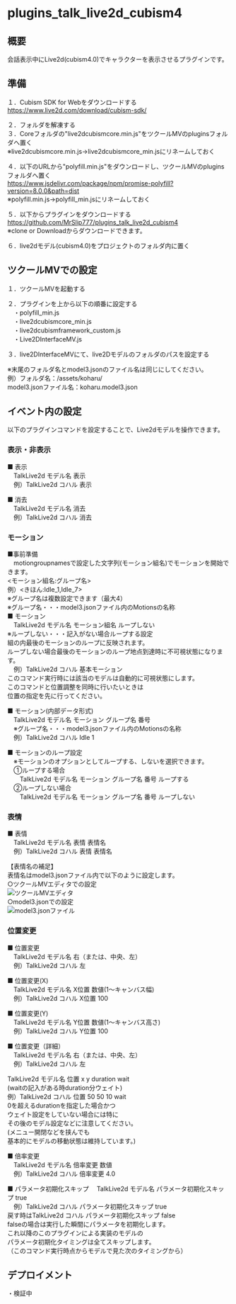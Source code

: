 # plugins_talk_live2d_cubism4

## 概要
会話表示中にLive2d(cubism4.0)でキャラクターを表示させるプラグインです。

## 準備
１．Cubism SDK for Webをダウンロードする<br>
https://www.live2d.com/download/cubism-sdk/<br>

２．フォルダを解凍する<br>
３．Coreフォルダの"live2dcubismcore.min.js"をツクールMVのpluginsフォルダへ置く<br>
※live2dcubismcore.min.js→live2dcubismcore_min.jsにリネームしておく<br>

４．以下のURLから"polyfill.min.js"をダウンロードし、ツクールMVのpluginsフォルダへ置く<br>
https://www.jsdelivr.com/package/npm/promise-polyfill?version=8.0.0&path=dist<br>
※polyfill.min.js→polyfill_min.jsにリネームしておく<br>

５．以下からプラグインをダウンロードする<br>
https://github.com/MrSlip777/plugins_talk_live2d_cubism4<br>
※clone or Downloadからダウンロードできます。

６．live2dモデル(cubism4.0)をプロジェクトのフォルダ内に置く<br>

## ツクールMVでの設定
１．ツクールMVを起動する<br>

２．プラグインを上から以下の順番に設定する<br>
　・polyfill_min.js<br>
　・live2dcubismcore_min.js<br>
　・live2dcubismframework_custom.js<br>
　・Live2DInterfaceMV.js<br>

３．live2DInterfaceMVにて、live2Dモデルのフォルダのパスを設定する<br>

※末尾のフォルダ名とmodel3.jsonのファイル名は同じにしてください。<br>
例）フォルダ名：/assets/koharu/<br>
    model3.jsonファイル名：koharu.model3.json<br>

## イベント内の設定
以下のプラグインコマンドを設定することで、Live2dモデルを操作できます。<br>

### 表示・非表示
■ 表示<br>
　TalkLive2d モデル名 表示<br>
　例）TalkLive2d コハル 表示<br>

■ 消去<br>
　TalkLive2d モデル名 消去<br>
　例）TalkLive2d コハル 消去<br>

### モーション
 ■事前準備<br>
 　motiongroupnamesで設定した文字列(モーション組名)でモーションを開始できます。<br>
   <モーション組名:グループ名><br>
   例）<きほん:Idle_1,Idle_7><br>
  ※グループ名は複数設定できます（最大4）<br>
  ※グループ名・・・model3.jsonファイル内のMotionsの名称<br>
 ■ モーション<br>
 　TalkLive2d モデル名 モーション組名 ループしない<br>
  ※ループしない・・・記入がない場合ループする設定<br>
  組の内最後のモーションのループに反映されます。<br>
  ループしない場合最後のモーションのループ地点到達時に不可視状態になります。<br>
 　例）TalkLive2d コハル 基本モーション<br>
  このコマンド実行時には該当のモデルは自動的に可視状態にします。<br>
  このコマンドと位置調整を同時に行いたいときは<br>
  位置の指定を先に行ってください。<br>

■ モーション(内部データ形式)<br>
　TalkLive2d モデル名 モーション グループ名 番号<br>
　※グループ名・・・model3.jsonファイル内のMotionsの名称<br>
　例）TalkLive2d コハル Idle 1<br>

■ モーションのループ設定<br>
　※モーションのオプションとしてループする、しないを選択できます。<br>
　①ループする場合<br>
　　TalkLive2d モデル名 モーション グループ名 番号 ループする<br>
　②ループしない場合<br>
　　TalkLive2d モデル名 モーション グループ名 番号 ループしない<br>
### 表情
■ 表情<br>
　TalkLive2d モデル名 表情 表情名<br>
　例）TalkLive2d コハル 表情 表情名<br>

【表情名の補足】<br>
表情名はmodel3.jsonファイル内で以下のように設定します。<br>
○ツクールMVエディタでの設定<br>
![ツクールMVエディタ](https://user-images.githubusercontent.com/17643697/76080779-08559080-5feb-11ea-8230-ff2a17661c53.png)<br>
○model3.jsonでの設定<br>
![model3.jsonファイル](https://user-images.githubusercontent.com/17643697/76080786-0b508100-5feb-11ea-9e96-95df2c43432f.png)<br>

### 位置変更
■ 位置変更<br>
　TalkLive2d モデル名 右（または、中央、左）<br>
　例）TalkLive2d コハル 左<br>
 
■ 位置変更(X)<br>
　TalkLive2d モデル名 X位置 数値(1～キャンバス幅)<br>
　例）TalkLive2d コハル X位置 100<br>

■ 位置変更(Y)<br>
　TalkLive2d モデル名 Y位置 数値(1～キャンバス高さ)<br>
　例）TalkLive2d コハル Y位置 100<br>

■ 位置変更（詳細）<br>
 　TalkLive2d モデル名 右（または、中央、左）<br>
 　例）TalkLive2d コハル 左<br>

   TalkLive2d モデル名 位置 x y duration wait<br>
   (waitの記入がある時duration分ウェイト)<br>
   例）TalkLive2d コハル 位置 50 50 10 wait<br>
   0を超えるdurationを指定した場合かつ<br>
   ウェイト設定をしていない場合には特に<br>
   その後のモデル設定などに注意してください。<br>
   (メニュー開閉などを挟んでも<br>
    基本的にモデルの移動状態は維持しています。)<br>

■ 倍率変更<br>
　TalkLive2d モデル名 倍率変更 数値<br>
　例）TalkLive2d コハル 倍率変更 4.0<br>

■ パラメータ初期化スキップ
 　TalkLive2d モデル名 パラメータ初期化スキップ true<br>
 　例）TalkLive2d コハル パラメータ初期化スキップ true<br>
   戻す時はTalkLive2d コハル パラメータ初期化スキップ false<br>
   falseの場合は実行した瞬間にパラメータを初期化します。<br>
   これ以降のこのプラグインによる実装のモデルの<br>
   パラメータ初期化タイミングは全てスキップします。<br>
   （このコマンド実行時点からモデルで見た次のタイミングから）<br>

## デプロイメント<br>
・検証中

